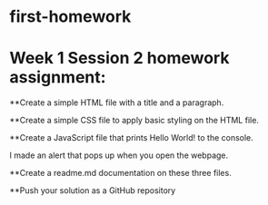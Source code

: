 # first-homework

# Week 1 Session 2 homework assignment: 

**Create a simple HTML file with a title and a paragraph.

**Create a simple CSS file to apply basic styling on the HTML file. 

**Create a JavaScript file that prints Hello World! to the console.

I made an alert that pops up when you open the webpage.

**Create a readme.md documentation on these three files.

**Push your solution as a GitHub repository
